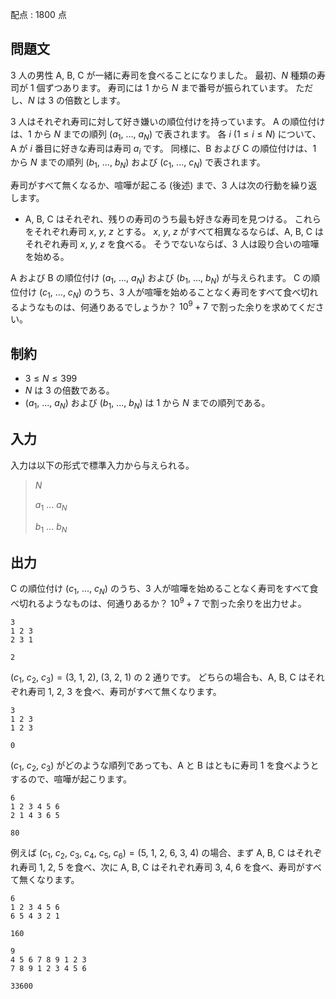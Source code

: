 配点 : $1800$ 点

## 問題文

$3$ 人の男性 A, B, C が一緒に寿司を食べることになりました。
最初、$N$ 種類の寿司が $1$ 個ずつあります。
寿司には $1$ から $N$ まで番号が振られています。
ただし、$N$ は $3$ の倍数とします。

$3$ 人はそれぞれ寿司に対して好き嫌いの順位付けを持っています。
A の順位付けは、$1$ から $N$ までの順列 $(a_1,\ ...,\ a_N)$ で表されます。
各 $i$ ($1 \leq i \leq N$) について、A が $i$ 番目に好きな寿司は寿司 $a_i$ です。
同様に、B および C の順位付けは、$1$ から $N$ までの順列 $(b_1,\ ...,\ b_N)$ および $(c_1,\ ...,\ c_N)$ で表されます。

寿司がすべて無くなるか、喧嘩が起こる (後述) まで、$3$ 人は次の行動を繰り返します。

- A, B, C はそれぞれ、残りの寿司のうち最も好きな寿司を見つける。 これらをそれぞれ寿司 $x$, $y$, $z$ とする。 $x$, $y$, $z$ がすべて相異なるならば、A, B, C はそれぞれ寿司 $x$, $y$, $z$ を食べる。 そうでないならば、$3$ 人は殴り合いの喧嘩を始める。

A および B の順位付け $(a_1,\ ...,\ a_N)$ および $(b_1,\ ...,\ b_N)$ が与えられます。
C の順位付け $(c_1,\ ...,\ c_N)$ のうち、$3$ 人が喧嘩を始めることなく寿司をすべて食べ切れるようなものは、何通りあるでしょうか？
$10^9+7$ で割った余りを求めてください。

## 制約

- $3 \leq N \leq 399$
- $N$ は $3$ の倍数である。
- $(a_1,\ ...,\ a_N)$ および $(b_1,\ ...,\ b_N)$ は $1$ から $N$ までの順列である。

## 入力

入力は以下の形式で標準入力から与えられる。

> $N$
> 
> $a_1$ $...$ $a_N$
> 
> $b_1$ $...$ $b_N$

## 出力

C の順位付け $(c_1,\ ...,\ c_N)$ のうち、$3$ 人が喧嘩を始めることなく寿司をすべて食べ切れるようなものは、何通りあるか？
$10^9+7$ で割った余りを出力せよ。

```input1
3
1 2 3
2 3 1
```

```output1
2
```

$(c_1,\ c_2,\ c_3) = (3,\ 1,\ 2),\ (3,\ 2,\ 1)$ の $2$ 通りです。
どちらの場合も、A, B, C はそれぞれ寿司 $1$, $2$, $3$ を食べ、寿司がすべて無くなります。

```input2
3
1 2 3
1 2 3
```

```output2
0
```

$(c_1,\ c_2,\ c_3)$ がどのような順列であっても、A と B はともに寿司 $1$ を食べようとするので、喧嘩が起こります。

```input3
6
1 2 3 4 5 6
2 1 4 3 6 5
```

```output3
80
```

例えば $(c_1,\ c_2,\ c_3,\ c_4,\ c_5,\ c_6) = (5,\ 1,\ 2,\ 6,\ 3,\ 4)$ の場合、まず A, B, C はそれぞれ寿司 $1$, $2$, $5$ を食べ、次に A, B, C はそれぞれ寿司 $3$, $4$, $6$ を食べ、寿司がすべて無くなります。

```input4
6
1 2 3 4 5 6
6 5 4 3 2 1
```

```output4
160
```

```input5
9
4 5 6 7 8 9 1 2 3
7 8 9 1 2 3 4 5 6
```

```output5
33600
```